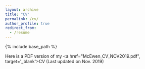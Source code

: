 ```yaml
---
layout: archive
title: "CV"
permalink: /cv/
author_profile: true
redirect_from:
  - /resume
---
```


{% include base_path %}

Here is a PDF version of my <a href="McEwen_CV_NOV2019.pdf", target='_blank'>CV</a> (Last updated on Nov. 2019)
  
